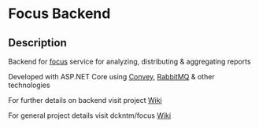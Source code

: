 # Focus Backend

## Description

Backend for [focus](github.com/dckntm/focus) service for analyzing, distributing & aggregating reports

Developed with ASP.NET Core using [Convey](https://convey-stack.github.io/), [RabbitMQ](https://www.rabbitmq.com/) & other technologies

For further details on backend visit project [Wiki](https://github.com/dckntm/focus-backend/wiki)

For general project details visit dckntm/focus [Wiki](https://github.com/dckntm/focus/wiki)

